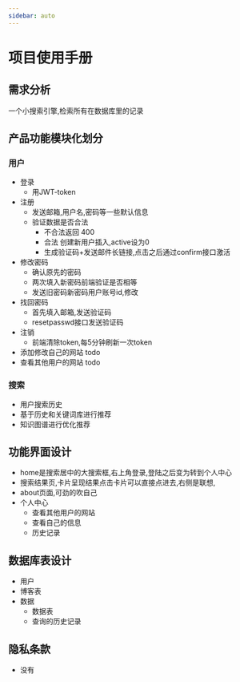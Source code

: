 ```yaml
---
sidebar: auto
---
```


# 项目使用手册

## 需求分析
一个小搜索引擎,检索所有在数据库里的记录
## 产品功能模块化划分

### 用户
- 登录
    - 用JWT-token
- 注册
    - 发送邮箱,用户名,密码等一些默认信息
    - 验证数据是否合法
        - 不合法返回 400
        - 合法 创建新用户插入,active设为0
        - 生成验证码+发送邮件长链接,点击之后通过confirm接口激活
- 修改密码
    - 确认原先的密码
    - 两次填入新密码前端验证是否相等
    - 发送旧密码新密码用户账号id,修改
- 找回密码
    - 首先填入邮箱,发送验证码
    - resetpasswd接口发送验证码
- 注销
    - 前端清除token,每5分钟刷新一次token
- 添加修改自己的网站 todo
- 查看其他用户的网站 todo
### 搜索
- 用户搜索历史
- 基于历史和关键词库进行推荐
- 知识图谱进行优化推荐
## 功能界面设计
- home是搜索居中的大搜索框,右上角登录,登陆之后变为转到个人中心
- 搜索结果页,卡片呈现结果点击卡片可以直接点进去,右侧是联想,
- about页面,可劲的吹自己
- 个人中心
    - 查看其他用户的网站
    - 查看自己的信息
    - 历史记录
## 数据库表设计
- 用户
- 博客表
- 数据
    - 数据表
    - 查询的历史记录
## 隐私条款 

- 没有
